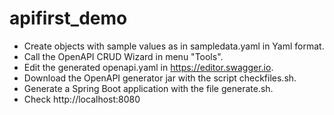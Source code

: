 # apifirst_demo

* Create objects with sample values as in sampledata.yaml in Yaml format.
* Call the OpenAPI CRUD Wizard in menu "Tools".
* Edit the generated openapi.yaml in https://editor.swagger.io.
* Download the OpenAPI generator jar with the script checkfiles.sh.
* Generate a Spring Boot application with the file generate.sh.
* Check http://localhost:8080

